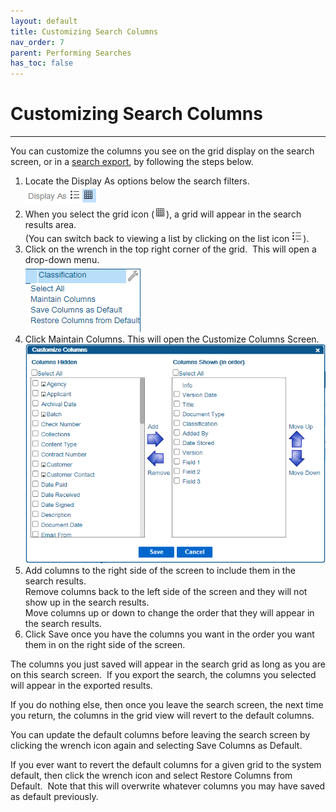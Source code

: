 ```yaml
---
layout: default
title: Customizing Search Columns
nav_order: 7
parent: Performing Searches
has_toc: false
---
```

# Customizing Search Columns
---
You can customize the columns you see on the grid display on the search screen, or in a [search export](/docs/performing-searches/exporting-search-results), by following the steps below.

1.  Locate the Display As options below the search filters.  
    ![](/assets/images/display-as-options.png)
2.  When you select the grid icon (![](/assets/images/search-results-display-as-grid.png)), a grid will appear in the search results area.  
    (You can switch back to viewing a list by clicking on the list icon ![](/assets/images/search-results-display-as-list.png)).
3.  Click on the wrench in the top right corner of the grid.  This will open a drop-down menu.  
    ![](/assets/images/grid-wrench-menu.png)
4.  Click Maintain Columns. This will open the Customize Columns Screen.  
    ![](/assets/images/customize-columns-screen.png)
5.  Add columns to the right side of the screen to include them in the search results.  
    Remove columns back to the left side of the screen and they will not show up in the search results.  
    Move columns up or down to change the order that they will appear in the search results.
6.  Click Save once you have the columns you want in the order you want them in on the right side of the screen.

The columns you just saved will appear in the search grid as long as you are on this search screen.  If you export the search, the columns you selected will appear in the exported results.

If you do nothing else, then once you leave the search screen, the next time you return, the columns in the grid view will revert to the default columns.

You can update the default columns before leaving the search screen by clicking the wrench icon again and selecting Save Columns as Default.

If you ever want to revert the default columns for a given grid to the system default, then click the wrench icon and select Restore Columns from Default.  Note that this will overwrite whatever columns you may have saved as default previously.